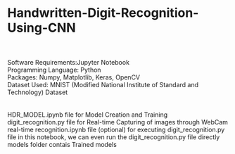 # Handwritten-Digit-Recognition-Using-CNN<br/><br/>

Software Requirements:Jupyter Notebook <br/>
Programming Language: Python <br/>
Packages: Numpy, Matplotlib, Keras, OpenCV <br/>
Dataset Used: MNIST (Modified National Institute of Standard and Technology) Dataset <br/>
<br/>
<br/>
HDR_MODEL.ipynb file for Model Creation and Training <br/>
digit_recognition.py file for Real-time Capturing of images through WebCam <br/>
real-time recognition.ipynb file (optional) for executing digit_recognition.py file in this notebook, we can even run the digit_recognition.py file directly <br/>
models folder contais Trained models <br/>
